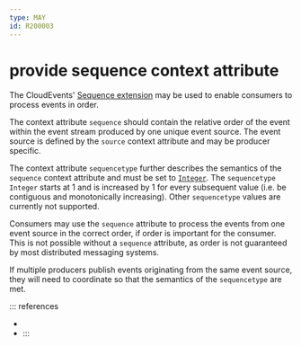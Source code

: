 ```yaml
---
type: MAY
id: R200003
---
```


# provide sequence context attribute

The CloudEvents' [Sequence extension](https://github.com/cloudevents/spec/blob/v1.0.2/cloudevents/extensions/sequence.md) may be used to enable consumers to process events in order.

The context attribute `sequence` should contain the relative order of the event within the event stream produced by one unique event source. The event source is defined by the `source` context attribute and may be producer specific.

The context attribute `sequencetype` further describes the semantics of the `sequence` context attribute and must be set to [`Integer`](https://github.com/cloudevents/spec/blob/v1.0.2/cloudevents/extensions/sequence.md#integer). The `sequencetype` `Integer` starts at 1 and is increased by 1 for every subsequent value (i.e. be contiguous and monotonically increasing). Other `sequencetype` values are currently not supported.

Consumers may use the `sequence` attribute to process the events from one event source in the correct order, if order is important for the consumer. This is not possible without a `sequence` attribute, as order is not guaranteed by most distributed messaging systems.

If multiple producers publish events originating from the same event source, they will need to coordinate so that the semantics of the `sequencetype` are met.

::: references

- [](@guidelines/r200007)
- [](@guidelines/R200010)
  :::
